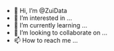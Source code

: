 - 👋 Hi, I’m @ZuiData
- 👀 I’m interested in ...
- 🌱 I’m currently learning ...
- 💞️ I’m looking to collaborate on ...
- 📫 How to reach me ...

<!---
ZuiData/ZuiData is a ✨ special ✨ repository because its `README.md` (this file) appears on your GitHub profile.
You can click the Preview link to take a look at your changes.
--->
